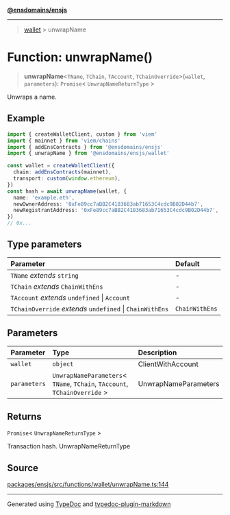 [**@ensdomains/ensjs**](../README.md)

---

> [wallet](README.md) > unwrapName

# Function: unwrapName()

> **unwrapName**\<`TName`, `TChain`, `TAccount`, `TChainOverride`\>(`wallet`, `parameters`): `Promise`\< `UnwrapNameReturnType` \>

Unwraps a name.

## Example

```ts
import { createWalletClient, custom } from 'viem'
import { mainnet } from 'viem/chains'
import { addEnsContracts } from '@ensdomains/ensjs'
import { unwrapName } from '@ensdomains/ensjs/wallet'

const wallet = createWalletClient({
  chain: addEnsContracts(mainnet),
  transport: custom(window.ethereum),
})
const hash = await unwrapName(wallet, {
  name: 'example.eth',
  newOwnerAddress: '0xFe89cc7aBB2C4183683ab71653C4cdc9B02D44b7',
  newRegistrantAddress: '0xFe89cc7aBB2C4183683ab71653C4cdc9B02D44b7',
})
// 0x...
```

## Type parameters

| Parameter                                                | Default        |
| :------------------------------------------------------- | :------------- |
| `TName` _extends_ `string`                               | -              |
| `TChain` _extends_ `ChainWithEns`                        | -              |
| `TAccount` _extends_ `undefined` \| `Account`            | -              |
| `TChainOverride` _extends_ `undefined` \| `ChainWithEns` | `ChainWithEns` |

## Parameters

| Parameter    | Type                                                                        | Description          |
| :----------- | :-------------------------------------------------------------------------- | :------------------- |
| `wallet`     | `object`                                                                    | ClientWithAccount    |
| `parameters` | `UnwrapNameParameters`\< `TName`, `TChain`, `TAccount`, `TChainOverride` \> | UnwrapNameParameters |

## Returns

`Promise`\< `UnwrapNameReturnType` \>

Transaction hash. UnwrapNameReturnType

## Source

[packages/ensjs/src/functions/wallet/unwrapName.ts:144](https://github.com/ensdomains/ensjs/blob/1b90b888/packages/ensjs/src/functions/wallet/unwrapName.ts#L144)

---

Generated using [TypeDoc](https://typedoc.org/) and [typedoc-plugin-markdown](https://www.npmjs.com/package/typedoc-plugin-markdown)
